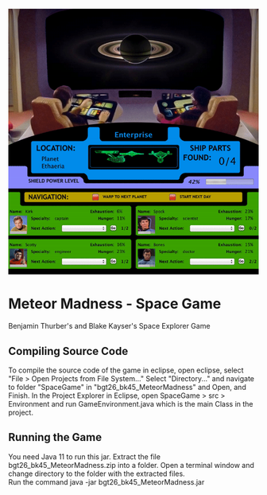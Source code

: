 ![Cover_Image](https://raw.githubusercontent.com/BenThurber/Space_Game_146/master/animated_screenshot.gif)

# Meteor Madness - Space Game

Benjamin Thurber's and Blake Kayser's Space Explorer Game

## Compiling Source Code

To compile the source code of the game in eclipse, open eclipse, select "File > Open Projects from File System..."  Select "Directory..." and navigate to folder "SpaceGame" in "bgt26_bk45_MeteorMadness" and Open, and Finish.  In the Project Explorer in Eclipse, open SpaceGame > src > Environment and run GameEnvironment.java which is the main Class in the project.

## Running the Game

You need Java 11 to run this jar.
Extract the file bgt26_bk45_MeteorMadness.zip into a folder.
Open a terminal window and change directory to the folder with the extracted files.  
Run the command java -jar bgt26_bk45_MeteorMadness.jar
